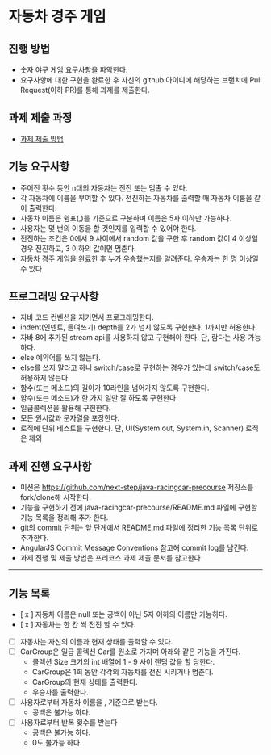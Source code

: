 # 자동차 경주 게임
## 진행 방법
* 숫자 야구 게임 요구사항을 파악한다.
* 요구사항에 대한 구현을 완료한 후 자신의 github 아이디에 해당하는 브랜치에 Pull Request(이하 PR)를 통해 과제를 제출한다.

## 과제 제출 과정
* [과제 제출 방법](https://github.com/next-step/nextstep-docs/tree/master/precourse)

## 기능 요구사항
 - 주어진 횟수 동안 n대의 자동차는 전진 또는 멈출 수 있다. 
 - 각 자동차에 이름을 부여할 수 있다. 전진하는 자동차를 출력할 때 자동차 이름을 같이 출력한다. 
 - 자동차 이름은 쉼표(,)를 기준으로 구분하며 이름은 5자 이하만 가능하다. 
 - 사용자는 몇 번의 이동을 할 것인지를 입력할 수 있어야 한다. 
 - 전진하는 조건은 0에서 9 사이에서 random 값을 구한 후 random 값이 4 이상일 경우 전진하고, 3 이하의 값이면 멈춘다. 
 - 자동차 경주 게임을 완료한 후 누가 우승했는지를 알려준다. 우승자는 한 명 이상일 수 있다

## 프로그래밍 요구사항
 - 자바 코드 컨벤션을 지키면서 프로그래밍한다. 
 -  indent(인덴트, 들여쓰기) depth를 2가 넘지 않도록 구현한다. 1까지만 허용한다. 
 - 자바 8에 추가된 stream api를 사용하지 않고 구현해야 한다. 단, 람다는 사용 가능하다. 
 - else 예약어를 쓰지 않는다. 
 - else를 쓰지 말라고 하니 switch/case로 구현하는 경우가 있는데 switch/case도 허용하지 않는다. 
 - 함수(또는 메소드)의 길이가 10라인을 넘어가지 않도록 구현한다. 
 - 함수(또는 메소드)가 한 가지 일만 잘 하도록 구현한다
 - 일급콜렉션을 활용해 구현한다.
 - 모든 원시값과 문자열을 포장한다.
 - 로직에 단위 테스트를 구현한다. 단, UI(System.out, System.in, Scanner) 로직은 제외

## 과제 진행 요구사항
 - 미션은 https://github.com/next-step/java-racingcar-precourse 저장소를 fork/clone해 시작한다. 
 - 기능을 구현하기 전에 java-racingcar-precourse/README.md 파일에 구현할 기능 목록을 정리해 추가
한다. 
 - git의 commit 단위는 앞 단계에서 README.md 파일에 정리한 기능 목록 단위로 추가한다. 
 - AngularJS Commit Message Conventions 참고해 commit log를 남긴다. 
 - 과제 진행 및 제출 방법은 프리코스 과제 제출 문서를 참고한다

---
## 기능 목록

- [ x ] 자동차 이름은 null 또는 공백이 아닌 5자 이하의 이름만 가능하다.
- [ x ] 자동차는 한 칸 씩 전진 할 수 있다.
- [ ] 자동차는 자신의 이름과 현재 상태를 출력할 수 있다.
- [ ] CarGroup은 일급 콜렉션 Car를 원소로 가지며 아래와 같은 기능을 가진다.
    * 콜렉션 Size 크기의 int 배열에 1 - 9 사이 랜덤 값을 할 당한다.
    * CarGroup은 1회 동안 각각의 자동차를 전진 시키거나 멈춘다.
    * CarGroup의 현재 상태를 출력한다.
    * 우승자를 출력한다.
- [ ] 사용자로부터 자동차 이름을 , 기준으로 받는다.
    * 공백은 불가능 하다.
- [ ] 사용자로부터 반복 횟수를 받는다
    * 공백은 불가능 하다.
    * 0도 불가능 하다.


